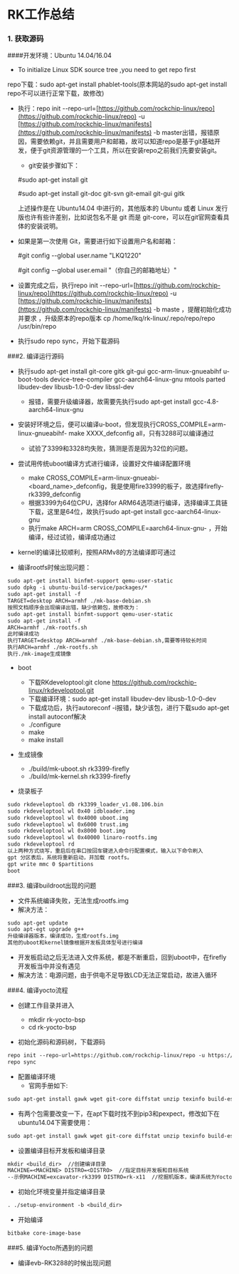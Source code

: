 # RK工作总结

### 1. 获取源码

####开发环境：Ubuntu 14.04/16.04

- To initialize Linux SDK source tree ,you need to get repo first

repo下载：sudo apt-get install phablet-tools\(原本网站的sudo apt-get install repo不可以进行正常下载，故修改\)

- 执行：repo init --repo-url=[https://github.com/rockchip-linux/repo](https://github.com/rockchip-linux/repo) -u [https://github.com/rockchip-linux/manifests](https://github.com/rockchip-linux/manifests) -b master出错，报错原因，需要依赖git，并且需要用户和邮箱，故可以知道repo是基于git基础开发，便于git资源管理的一个工具，所以在安装repo之前我们先要安装git。

   - git安装步骤如下：

   \#sudo apt-get install git

   \#sudo apt-get install git-doc git-svn git-email git-gui gitk

   上述操作是在 Ubuntu14.04 中进行的，其他版本的 Ubuntu 或者 Linux 发行版也许有些许差别，比如说包名不是 git 而是 git-core，可以在git官网查看具体的安装说明。

- 如果是第一次使用 Git，需要进行如下设置用户名和邮箱：

   \#git config --global user.name "LKQ1220"

   \#git config --global user.email "（你自己的邮箱地址）"

- 设置完成之后，执行repo init --repo-url=[https://github.com/rockchip-linux/repo](https://github.com/rockchip-linux/repo) -u [https://github.com/rockchip-linux/manifests](https://github.com/rockchip-linux/manifests) -b maste ，提醒初始化成功并要求 ，升级原本的repo版本 cp /home/lkq/rk-linux/.repo/repo/repo /usr/bin/repo

- 执行sudo repo sync，开始下载源码

###2. 编译运行源码
- 执行sudo apt-get install git-core gitk git-gui gcc-arm-linux-gnueabihf u-boot-tools device-tree-compiler gcc-aarch64-linux-gnu mtools parted libudev-dev libusb-1.0-0-dev libssl-dev
   - 报错，需要升级编译器，故需要先执行sudo apt-get install  gcc-4.8-aarch64-linux-gnu
   

- 安装好环境之后，便可以编译u-boot，但发现执行CROSS_COMPILE=arm-linux-gnueabihf- make XXXX_defconfig all，只有3288可以编译通过
   - 试验了3399和3328均失败，猜测是否是因为32位的问题。
   

- 尝试用传统uboot编译方式进行编译，设置好文件编译配置环境
   - make CROSS_COMPILE=arm-linux-gnueabi- <board_name>_defconfig，我是使用fire3399的板子，故选择firefly-rk3399_defconfig 
   - 根据3399为64位CPU，选择for ARM64选项进行编译，选择编译工具链下载，这里是64位，故执行sudo apt-get install gcc-aarch64-linux-gnu
   - 执行make ARCH=arm CROSS_COMPILE=aarch64-linux-gnu- ，开始编译，经过试验，编译成功通过
   
   
- kernel的编译比较顺利，按照ARMv8的方法编译即可通过

- 编译rootfs时候出现问题：
```txt
sudo apt-get install binfmt-support qemu-user-static
sudo dpkg -i ubuntu-build-service/packages/*
sudo apt-get install -f
TARGET=desktop ARCH=armhf ./mk-base-debian.sh
按照文档顺序会出现编译出错，缺少依赖包，故修改为：
sudo apt-get install binfmt-support qemu-user-static
sudo apt-get install -f
ARCH=armhf ./mk-rootfs.sh
此时编译成功
执行TARGET=desktop ARCH=armhf ./mk-base-debian.sh,需要等待较长时间
执行ARCH=armhf ./mk-rootfs.sh
执行./mk-image生成镜像
```
- boot 

   - 下载RKdeveloptool:git clone https://github.com/rockchip-linux/rkdeveloptool.git
   - 下载编译环境：sudo apt-get install libudev-dev libusb-1.0-0-dev
   - 下载成功后，执行autoreconf -i报错，缺少该包，进行下载sudo apt-get install autoconf解决
   - ./configure
   - make
   - make install
   
- 生成镜像
   - ./build/mk-uboot.sh rk3399-firefly
   - ./build/mk-kernel.sh rk3399-firefly

- 烧录板子
```txt
sudo rkdeveloptool db rk3399_loader_v1.08.106.bin
sudo rkdeveloptool wl 0x40 idbloader.img
sudo rkdeveloptool wl 0x4000 uboot.img
sudo rkdeveloptool wl 0x6000 trust.img
sudo rkdeveloptool wl 0x8000 boot.img
sudo rkdeveloptool wl 0x40000 linaro-rootfs.img
sudo rkdeveloptool rd
以上两种方式烧写，重启后在串口按回车键进入命令行配置模式，输入以下命令刷入
gpt 分区表后，系统将重新启动，并加载 rootfs。
gpt write mmc 0 $partitions
boot
```

###3. 编译buildroot出现的问题
- 文件系统编译失败，无法生成rootfs.img
- 解决方法：
```txt
sudo apt-get update
sudo apt-egt upgrade g++
升级编译器版本，编译成功，生成rootfs.img
其他的uboot和kernel镜像根据开发板具体型号进行编译
```
- 开发板启动之后无法进入文件系统，都是不断重启，回到uboot中，在firefly开发板当中并没有遇见
- 解决方法：电源问题，由于供电不足导致LCD无法正常启动，故进入循环

###4. 编译yocto流程
- 创建工作目录并进入
   - mkdir rk-yocto-bsp
   - cd rk-yocto-bsp

- 初始化源码和源码树，下载源码
```txt
repo init --repo-url=https://github.com/rockchip-linux/repo -u https://github.com/rockchip-linux/manifests -b yocto
repo sync
```

- 配置编译环境
   - 官网手册如下:
```txt
sudo apt-get install gawk wget git-core diffstat unzip texinfo build-essential chrpath socat cpio python python3 pip3 pexpect libsdl1.2-dev xterm make xsltproc docbook-utils fop dblatex xmlto python-git libssl-dev
```
   - 有两个包需要改变一下，在apt下载时找不到pip3和pexpect，修改如下在ubuntu14.04下需要使用：
```txt
sudo apt-get install gawk wget git-core diffstat unzip texinfo build-essential chrpath socat cpio python python3 python3-pip python-pexpect libsdl1.2-dev xterm make xsltproc docbook-utils fop dblatex xmlto python-git libssl-dev
```
- 设置编译目标开发板和编译目录
```txt
mkdir <build_dir>  //创建编译目录
MACHINE=<MACHINE> DISTRO=<DISTRO>  //指定目标开发板和目标系统
--示例MACHINE=excavator-rk3399 DISTRO=rk-x11  //挖掘机版本，编译系统为Yocto x11版本
```

- 初始化环境变量并指定编译目录
```txt
. ./setup-environment -b <build_dir>
```
- 开始编译
```txt
bitbake core-image-base
```

###5. 编译Yocto所遇到的问题
- 编译evb-RK3288的时候出现问题